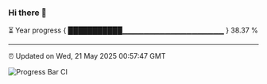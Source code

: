 ### Hi there 👋

⏳ Year progress { ███████████▁▁▁▁▁▁▁▁▁▁▁▁▁▁▁▁▁▁▁ } 38.37 %

---

⏰ Updated on Wed, 21 May 2025 00:57:47 GMT

![Progress Bar CI](https://github.com/Shyam-Makwana/GitHub-Actions-Demo/workflows/Progress%20Bar%20CI/badge.svg)
